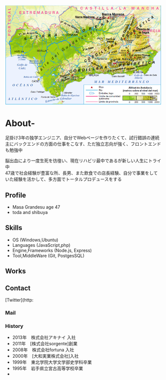 ![anndaricia](andalucia_relieve_1.jpg)

# About-
足掛け3年の独学エンジニア、自分でWebページを作りたくて、試行錯誤の連続  
主にバックエンドの方面の仕事をこなす、ただ独立志向が強く、フロントエンドも勉強中

脳出血により一度生死を彷徨い、現在リハビリ最中であるが新しい人生にトライ中  
47歳で社会経験が豊富な所、長男、また飲食での店長経験、自分で事業をしていた経験を活かして、多方面でトータルプロデュースをする

## Profile
- Masa Grandesu age 47
- toda and shibuya
## Skills
- OS (Windows,Ubuntu)
- Languages (JavaScript,php)
- Engine,Frameworks (Node.js, Express)
- Tool,MiddleWare (Git, PostgesSQL)
## Works
## Contact
[Twitter](http:
### Mail
### History
- 2013年　株式会社アキナイ 入社
- 2011年　[株式会社sorgente]創業
- 2008年　株式会社fortuna 入社
- 2000年　[大和実業株式会社]入社
- 1999年　東北学院大学文学部史学科卒業
- 1995年　岩手県立宮古高等学校卒業
- 

